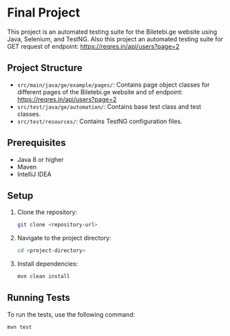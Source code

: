 # Final Project
This project is an automated testing suite for the Biletebi.ge website using Java, Selenium, and TestNG.
Also this project an automated testing suite for GET request of endpoint: https://reqres.in/api/users?page=2 

## Project Structure

- `src/main/java/ge/example/pages/`: Contains page object classes for different pages of the Biletebi.ge website and of endpoint: https://reqres.in/api/users?page=2
- `src/test/java/ge/automation/`: Contains base test class and test classes.
- `src/test/resources/`: Contains TestNG configuration files.

## Prerequisites

- Java 8 or higher
- Maven
- IntelliJ IDEA

## Setup

1. Clone the repository:
    ```sh
    git clone <repository-url>
    ```
2. Navigate to the project directory:
    ```sh
    cd <project-directory>
    ```
3. Install dependencies:
    ```sh
    mvn clean install
    ```

## Running Tests

To run the tests, use the following command:
```sh
mvn test
